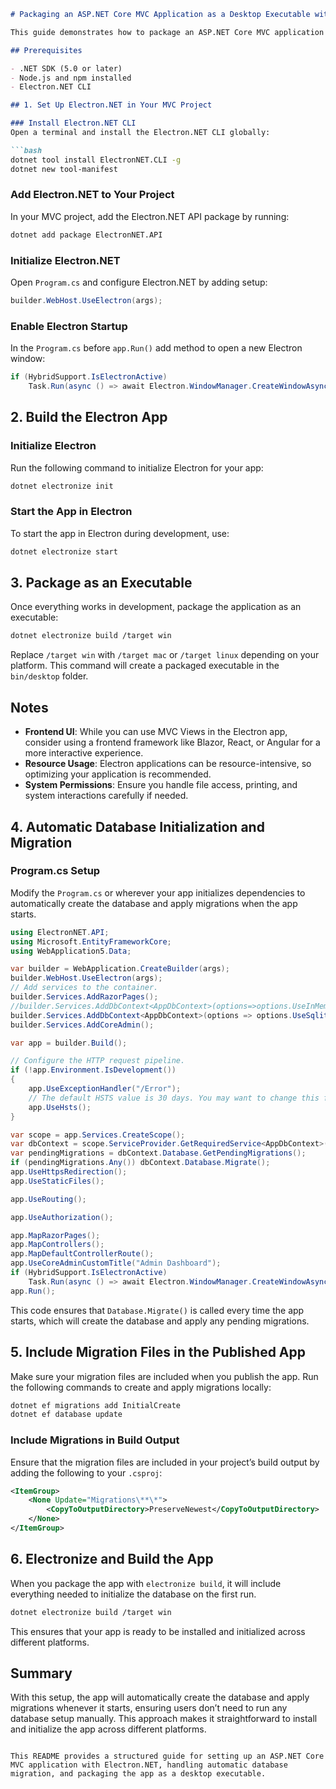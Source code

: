 
```markdown
# Packaging an ASP.NET Core MVC Application as a Desktop Executable with Electron.NET

This guide demonstrates how to package an ASP.NET Core MVC application as a standalone desktop executable using Electron.NET.

## Prerequisites

- .NET SDK (5.0 or later)
- Node.js and npm installed
- Electron.NET CLI

## 1. Set Up Electron.NET in Your MVC Project

### Install Electron.NET CLI
Open a terminal and install the Electron.NET CLI globally:

```bash
dotnet tool install ElectronNET.CLI -g
dotnet new tool-manifest
```

### Add Electron.NET to Your Project
In your MVC project, add the Electron.NET API package by running:

```bash
dotnet add package ElectronNET.API
```

### Initialize Electron.NET
Open `Program.cs` and configure Electron.NET by adding setup:

```csharp
builder.WebHost.UseElectron(args);
```

### Enable Electron Startup
In the `Program.cs` before `app.Run()` add method to open a new Electron window:

```csharp
if (HybridSupport.IsElectronActive)
    Task.Run(async () => await Electron.WindowManager.CreateWindowAsync());
```

## 2. Build the Electron App

### Initialize Electron
Run the following command to initialize Electron for your app:

```bash
dotnet electronize init
```

### Start the App in Electron
To start the app in Electron during development, use:

```bash
dotnet electronize start
```

## 3. Package as an Executable

Once everything works in development, package the application as an executable:

```bash
dotnet electronize build /target win
```

Replace `/target win` with `/target mac` or `/target linux` depending on your platform. This command will create a packaged executable in the `bin/desktop` folder.

## Notes

- **Frontend UI**: While you can use MVC Views in the Electron app, consider using a frontend framework like Blazor, React, or Angular for a more interactive experience.
- **Resource Usage**: Electron applications can be resource-intensive, so optimizing your application is recommended.
- **System Permissions**: Ensure you handle file access, printing, and system interactions carefully if needed.

## 4. Automatic Database Initialization and Migration

### Program.cs Setup
Modify the `Program.cs` or wherever your app initializes dependencies to automatically create the database and apply migrations when the app starts.

```csharp
using ElectronNET.API;
using Microsoft.EntityFrameworkCore;
using WebApplication5.Data;

var builder = WebApplication.CreateBuilder(args);
builder.WebHost.UseElectron(args);
// Add services to the container.
builder.Services.AddRazorPages();
//builder.Services.AddDbContext<AppDbContext>(options=>options.UseInMemoryDatabase("InMemoryDatabase"));
builder.Services.AddDbContext<AppDbContext>(options => options.UseSqlite("Data Source=app.db"));
builder.Services.AddCoreAdmin();

var app = builder.Build();

// Configure the HTTP request pipeline.
if (!app.Environment.IsDevelopment())
{
    app.UseExceptionHandler("/Error");
    // The default HSTS value is 30 days. You may want to change this for production scenarios, see https://aka.ms/aspnetcore-hsts.
    app.UseHsts();
}

var scope = app.Services.CreateScope();
var dbContext = scope.ServiceProvider.GetRequiredService<AppDbContext>();
var pendingMigrations = dbContext.Database.GetPendingMigrations();
if (pendingMigrations.Any()) dbContext.Database.Migrate();
app.UseHttpsRedirection();
app.UseStaticFiles();

app.UseRouting();

app.UseAuthorization();

app.MapRazorPages();
app.MapControllers();
app.MapDefaultControllerRoute();
app.UseCoreAdminCustomTitle("Admin Dashboard");
if (HybridSupport.IsElectronActive)
    Task.Run(async () => await Electron.WindowManager.CreateWindowAsync());
app.Run();
```

This code ensures that `Database.Migrate()` is called every time the app starts, which will create the database and apply any pending migrations.

## 5. Include Migration Files in the Published App

Make sure your migration files are included when you publish the app. Run the following commands to create and apply migrations locally:

```bash
dotnet ef migrations add InitialCreate
dotnet ef database update
```

### Include Migrations in Build Output
Ensure that the migration files are included in your project’s build output by adding the following to your `.csproj`:

```xml
<ItemGroup>
    <None Update="Migrations\**\*">
        <CopyToOutputDirectory>PreserveNewest</CopyToOutputDirectory>
    </None>
</ItemGroup>
```

## 6. Electronize and Build the App

When you package the app with `electronize build`, it will include everything needed to initialize the database on the first run.

```bash
dotnet electronize build /target win
```

This ensures that your app is ready to be installed and initialized across different platforms.

## Summary

With this setup, the app will automatically create the database and apply migrations whenever it starts, ensuring users don’t need to run any database setup manually. This approach makes it straightforward to install and initialize the app across different platforms.
```

This README provides a structured guide for setting up an ASP.NET Core MVC application with Electron.NET, handling automatic database migration, and packaging the app as a desktop executable.
